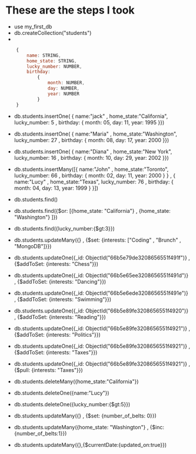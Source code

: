 # These are the steps I took
- use my_first_db
- db.createCollection("students")
- 
``` javascript
    {
        name: STRING, 
        home_state: STRING, 
        lucky_number: NUMBER, 
        birthday: 
            {
                month: NUMBER, 
                day: NUMBER, 
                year: NUMBER
            }
    }
```
- db.students.insertOne(
    {
        name:"jack" ,
        home_state:"California", 
        lucky_number: 5 ,
        birthday:
            {
                month: 05,
                day: 11,
                year: 1995
            }})
- db.students.insertOne(
    {
        name:"Maria" ,
        home_state:"Washington", 
        lucky_number: 27 ,
        birthday:
            {
                month: 08,
                day: 17,
                year: 2000
            }})
- db.students.insertOne(
    {
        name:"Diana" ,
        home_state:"New York", 
        lucky_number: 16 ,
        birthday:
            {
                month: 10,
                day: 29,
                year: 2002
            }})


- db.students.insertMany([{
    name:"John" ,
        home_state:"Toronto", 
        lucky_number: 66 ,
        birthday:
            {
                month: 02,
                day: 11,
                year: 2000
            }
} , {
    name:"Lucy" ,
        home_state:"Texas", 
        lucky_number: 76 ,
        birthday:
            {
                month: 04,
                day: 13,
                year: 1999
            }
}])
- db.students.find()
- db.students.find({$or: [{home_state: "California"} , {home_state: "Washington"} ]})
- db.students.find({lucky_number:{$gt:3}})
- db.students.updateMany({} , {$set: {interests: ["Coding" , "Brunch" , "MongoDB"]}})
- db.students.updateOne({_id: ObjectId("66b5e79de3208656551f491f")} , {$addToSet: {interests: "Chess"}})
- db.students.updateOne({_id:  ObjectId("66b5e65ee3208656551f491d")} , {$addToSet: {interests: "Dancing"}})
- db.students.updateOne({_id:  ObjectId("66b5e6ede3208656551f491e")} , {$addToSet: {interests: "Swimming"}})
- db.students.updateOne({_id:  ObjectId("66b5e89fe3208656551f4920")} , {$addToSet: {interests: "Reading"}})
- db.students.updateOne({_id: ObjectId("66b5e89fe3208656551f4921")} , {$addToSet: {interests: "Politics"}})
- db.students.updateOne({_id: ObjectId("66b5e89fe3208656551f4921")} , {$addToSet: {interests: "Taxes"}})
- db.students.updateOne({_id: ObjectId("66b5e89fe3208656551f4921")} , {$pull: {interests: "Taxes"}})
- db.students.deleteMany({home_state:"California"})
- db.students.deleteOne({name:"Lucy"})
- db.students.deleteOne({lucky_number:{$gt:5}})
- db.students.updateMany({} , {$set: {number_of_belts: 0}})
- db.students.updateMany({home_state: "Washington"} , {$inc:{number_of_belts:1}})
- db.students.updateMany({},{$currentDate:{updated_on:true}})





